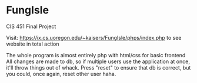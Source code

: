 # FungIsle
CIS 451 Final Project

Visit: https://ix.cs.uoregon.edu/~kaisers/FungIsle/phps/index.php to see website in total action

The whole program is almost entirely php with html/css for basic frontend
All changes are made to db, so if multiple users use the application at once, it'll throw things out of whack.
Press "reset" to ensure that db is correct, but you could, once again, reset other user haha.
